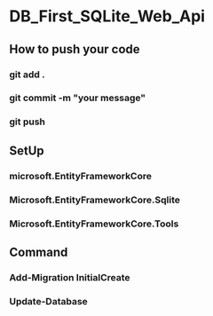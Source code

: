 # DB_First_SQLite_Web_Api

## How to push your code
### git add .
### git commit -m "your message"
### git push

## SetUp
###  microsoft.EntityFrameworkCore
###  Microsoft.EntityFrameworkCore.Sqlite
###  Microsoft.EntityFrameworkCore.Tools

## Command
###  Add-Migration InitialCreate
###  Update-Database
